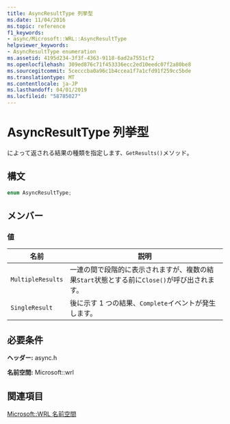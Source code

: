 ```yaml
---
title: AsyncResultType 列挙型
ms.date: 11/04/2016
ms.topic: reference
f1_keywords:
- async/Microsoft::WRL::AsyncResultType
helpviewer_keywords:
- AsyncResultType enumeration
ms.assetid: 4195d234-3f3f-4363-9118-6ad2a7551cf2
ms.openlocfilehash: 309ed876c71f453336ecc2ed10eedc07f2a80be8
ms.sourcegitcommit: 5cecccba0a96c1b4ccea1f7a1cfd91f259cc5bde
ms.translationtype: MT
ms.contentlocale: ja-JP
ms.lasthandoff: 04/01/2019
ms.locfileid: "58785027"
---
```

# <a name="asyncresulttype-enumeration"></a>AsyncResultType 列挙型

によって返される結果の種類を指定します、`GetResults()`メソッド。

## <a name="syntax"></a>構文

```cpp
enum AsyncResultType;
```

## <a name="members"></a>メンバー

### <a name="values"></a>値

|名前|説明|
|----------|-----------------|
|`MultipleResults`|一連の間で段階的に表示されますが、複数の結果`Start`状態とする前に`Close()`が呼び出されます。|
|`SingleResult`|後に示す 1 つの結果、`Complete`イベントが発生します。|

## <a name="requirements"></a>必要条件

**ヘッダー:** async.h

**名前空間:** Microsoft::wrl

## <a name="see-also"></a>関連項目

[Microsoft::WRL 名前空間](microsoft-wrl-namespace.md)